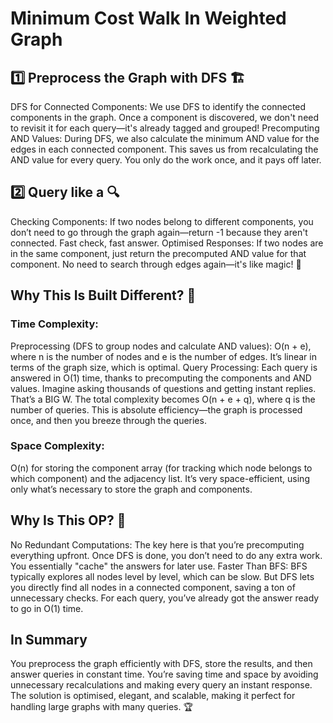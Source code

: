 # Minimum Cost Walk In Weighted Graph
## 1️⃣ Preprocess the Graph with DFS 🏗️
DFS for Connected Components: We use DFS to identify the connected components in the graph. Once a component is discovered, we don't need to revisit it for each query—it's already tagged and grouped!
Precomputing AND Values: During DFS, we also calculate the minimum AND value for the edges in each connected component. This saves us from recalculating the AND value for every query. You only do the work once, and it pays off later.
## 2️⃣ Query like a 🔍
Checking Components: If two nodes belong to different components, you don’t need to go through the graph again—return -1 because they aren't connected. Fast check, fast answer.
Optimised Responses: If two nodes are in the same component, just return the precomputed AND value for that component. No need to search through edges again—it's like magic! 🚀
## Why This Is Built Different? 🦍
### Time Complexity:
Preprocessing (DFS to group nodes and calculate AND values): O(n + e), where n is the number of nodes and e is the number of edges. It’s linear in terms of the graph size, which is optimal.
Query Processing: Each query is answered in O(1) time, thanks to precomputing the components and AND values. Imagine asking thousands of questions and getting instant replies. That’s a BIG W.
The total complexity becomes O(n + e + q), where q is the number of queries. This is absolute efficiency—the graph is processed once, and then you breeze through the queries.
### Space Complexity:
O(n) for storing the component array (for tracking which node belongs to which component) and the adjacency list. It’s very space-efficient, using only what’s necessary to store the graph and components.
## Why Is This OP? 🤔
No Redundant Computations: The key here is that you’re precomputing everything upfront. Once DFS is done, you don’t need to do any extra work. You essentially "cache" the answers for later use.
Faster Than BFS: BFS typically explores all nodes level by level, which can be slow. But DFS lets you directly find all nodes in a connected component, saving a ton of unnecessary checks. For each query, you’ve already got the answer ready to go in O(1) time.
## In Summary
You preprocess the graph efficiently with DFS, store the results, and then answer queries in constant time. You’re saving time and space by avoiding unnecessary recalculations and making every query an instant response.
The solution is optimised, elegant, and scalable, making it perfect for handling large graphs with many queries. 🏆
